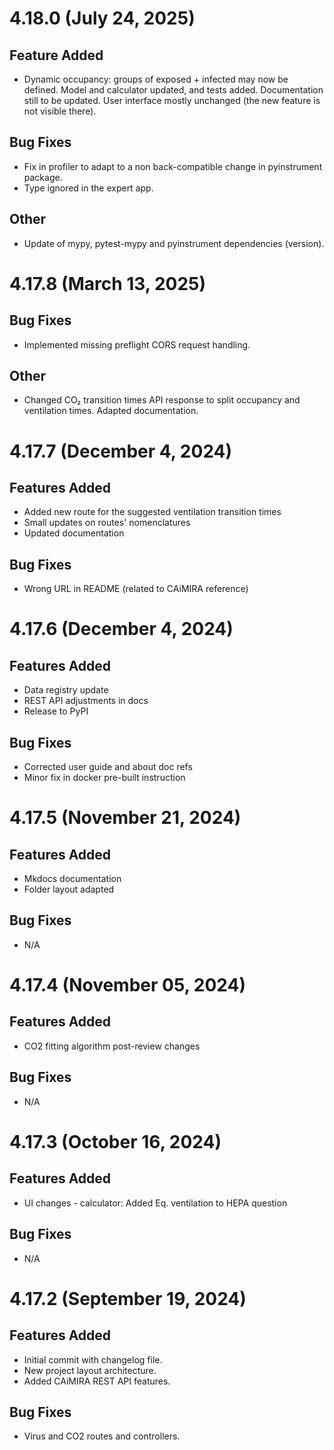 # 4.18.0 (July 24, 2025)

## Feature Added
- Dynamic occupancy: groups of exposed + infected may now be defined.
Model and calculator updated, and tests added. Documentation still to
be updated. User interface mostly unchanged (the new feature is not
visible there).

## Bug Fixes
- Fix in profiler to adapt to a non back-compatible change in pyinstrument
package.
- Type ignored in the expert app.

## Other
- Update of mypy, pytest-mypy and pyinstrument dependencies (version).

# 4.17.8 (March 13, 2025)

## Bug Fixes
- Implemented missing preflight CORS request handling.

## Other
- Changed CO₂ transition times API response to split occupancy
  and ventilation times. Adapted documentation.

# 4.17.7 (December 4, 2024)

## Features Added
- Added new route for the suggested ventilation transition times
- Small updates on routes' nomenclatures
- Updated documentation

## Bug Fixes
- Wrong URL in README (related to CAiMIRA reference)

# 4.17.6 (December 4, 2024)

## Features Added
- Data registry update
- REST API adjustments in docs
- Release to PyPI

## Bug Fixes
- Corrected user guide and about doc refs
- Minor fix in docker pre-built instruction

# 4.17.5 (November 21, 2024)

## Features Added
- Mkdocs documentation
- Folder layout adapted

## Bug Fixes
- N/A

# 4.17.4 (November 05, 2024)

## Features Added
- CO2 fitting algorithm post-review changes

## Bug Fixes
- N/A

# 4.17.3 (October 16, 2024)

## Features Added
- UI changes - calculator: Added Eq. ventilation to HEPA question

## Bug Fixes
- N/A

# 4.17.2 (September 19, 2024)

## Features Added
- Initial commit with changelog file.
- New project layout architecture.
- Added CAiMIRA REST API features.

## Bug Fixes
- Virus and CO2 routes and controllers.
